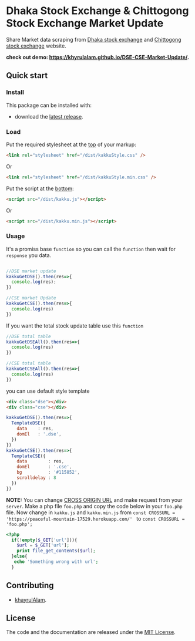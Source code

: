 # Dhaka Stock Exchange & Chittogong Stock Exchange Market Update

Share Market data scraping from [Dhaka stock exchange](https://www.dsebd.org/) and [Chittogong stock exchange](http://www.cse.com.bd/) website.

**check out demo: https://khyrulalam.github.io/DSE-CSE-Market-Update/.**


## Quick start

### Install

This package can be installed with:

- download the [latest release](https://github.com/khyrulAlam/DSE-CSE-Market-Update/archive/master.zip).

### Load

Put the required stylesheet at the [top](https://developer.yahoo.com/performance/rules.html#css_top) of your markup:

```html
<link rel="stylesheet" href="/dist/kakkuStyle.css" />
```
Or
```html
<link rel="stylesheet" href="/dist/kakkuStyle.min.css" />
```


Put the script at the [bottom](https://developer.yahoo.com/performance/rules.html#js_bottom):

```html
<script src="/dist/kakku.js"></script>
```
Or
```html
<script src="/dist/kakku.min.js"></script>
```

### Usage

It's a promiss base `function` so you can call the `function` then wait for `response` you data.

```js

//DSE market update
kakkuGetDSE().then(res=>{
  console.log(res);
})

//CSE market Update
kakkuGetCSE().then(res=>{
  console.log(res)
})

```


If you want the total stock update table use this `function`

```js
//DSE total table
kakkuGetDSEAll().then(res=>{
  console.log(res)
})

//CSE total table
kakkuGetCSEAll().then(res=>{
  console.log(res)
})
```

you can use default style template
```html
<div class="dse"></div>
<div class="cse"></div>
```
```js
kakkuGetDSE().then(res=>{
  TemplateDSE({
    data    : res,
    domEl   : '.dse',
  })
})
kakkuGetCSE().then(res=>{
  TemplateCSE({
    data        : res,
    domEl       : '.cse',
    bg          : '#115852',
    scrolldelay : 8
  })
})
```

**NOTE:** You can change [CROSS ORIGIN URL](https://developer.mozilla.org/en-US/docs/Web/HTTP/CORS) and make request from your `server`. Make a php file `foo.php` and copy the code below in your `foo.php` file. Now change in `kakku.js` and `kakku.min.js` from `const CROSSURL = 'https://peaceful-mountain-17529.herokuapp.com/' ` to `const CROSSURL = 'foo.php';`

```php
<?php 
  if(!empty($_GET['url'])){
    $url = $_GET['url'];    
    print file_get_contents($url);
  }else{
   echo 'Something wrong with url';
  }
```

## Contributing

- [khayrulAlam](https://github.com/khyrulAlam).


## License

The code and the documentation are released under the [MIT License](LICENSE).
